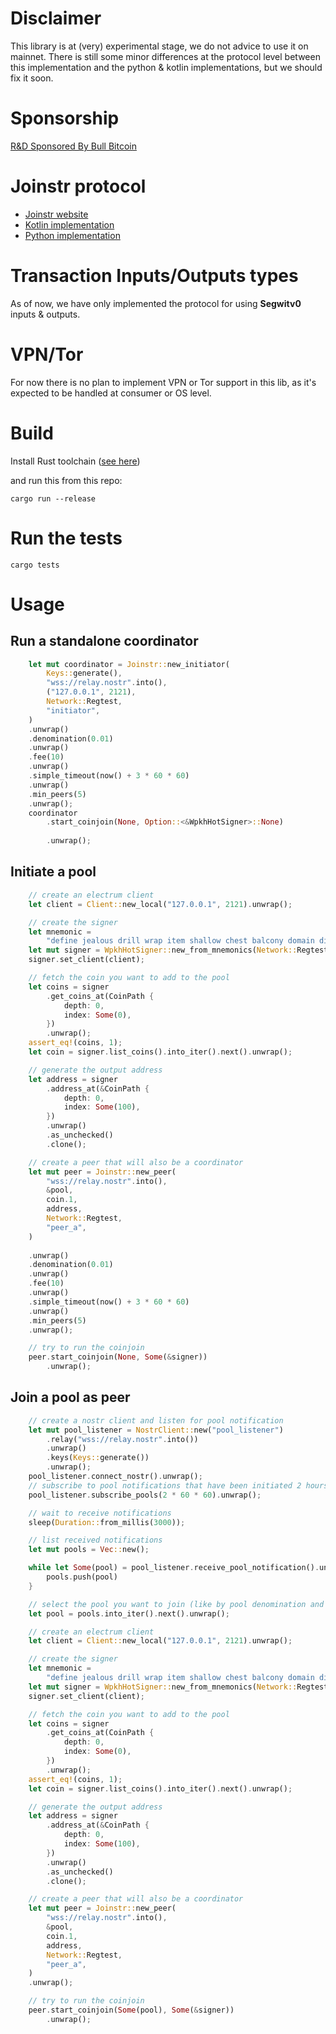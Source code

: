 # Disclaimer

This library is at (very) experimental stage, we do not advice to use it on mainnet.
There is still some minor differences at the protocol level between this  implementation
and the python & kotlin implementations, but we should fix it soon.

# Sponsorship

[R&D Sponsored By Bull Bitcoin](https://www.bullbitcoin.com/)

# Joinstr protocol
 - [Joinstr website](https://joinstr.xyz/)
 - [Kotlin implementation](https://gitlab.com/invincible-privacy/joinstr-kmp)
 - [Python implementation](https://gitlab.com/invincible-privacy/joinstr)

# Transaction Inputs/Outputs types

As of now, we have only implemented the protocol for using **Segwitv0** inputs & outputs.

# VPN/Tor

For now there is no plan to implement VPN or Tor support in this lib, as it's expected 
to be handled at consumer or OS level.

# Build

Install Rust toolchain ([see here](https://www.rust-lang.org/tools/install))

and run this from this repo:

```shell
cargo run --release
```

# Run the tests
```shell
cargo tests
```

# Usage

## Run a standalone coordinator

```rust
    let mut coordinator = Joinstr::new_initiator(
        Keys::generate(),
        "wss://relay.nostr".into(),
        ("127.0.0.1", 2121),
        Network::Regtest,
        "initiator",
    )
    .unwrap()
    .denomination(0.01)
    .unwrap()
    .fee(10)
    .unwrap()
    .simple_timeout(now() + 3 * 60 * 60)
    .unwrap()
    .min_peers(5)
    .unwrap();
    coordinator
        .start_coinjoin(None, Option::<&WpkhHotSigner>::None)
        
        .unwrap();
```

## Initiate a pool

```rust 
    // create an electrum client
    let client = Client::new_local("127.0.0.1", 2121).unwrap();

    // create the signer
    let mnemonic =
        "define jealous drill wrap item shallow chest balcony domain dignity runway year";
    let mut signer = WpkhHotSigner::new_from_mnemonics(Network::Regtest, mnemonic).unwrap();
    signer.set_client(client);

    // fetch the coin you want to add to the pool
    let coins = signer
        .get_coins_at(CoinPath {
            depth: 0,
            index: Some(0),
        })
        .unwrap();
    assert_eq!(coins, 1);
    let coin = signer.list_coins().into_iter().next().unwrap();

    // generate the output address
    let address = signer
        .address_at(&CoinPath {
            depth: 0,
            index: Some(100),
        })
        .unwrap()
        .as_unchecked()
        .clone();

    // create a peer that will also be a coordinator
    let mut peer = Joinstr::new_peer(
        "wss://relay.nostr".into(),
        &pool,
        coin.1,
        address,
        Network::Regtest,
        "peer_a",
    )
    
    .unwrap()
    .denomination(0.01)
    .unwrap()
    .fee(10)
    .unwrap()
    .simple_timeout(now() + 3 * 60 * 60)
    .unwrap()
    .min_peers(5)
    .unwrap();

    // try to run the coinjoin
    peer.start_coinjoin(None, Some(&signer))
        .unwrap();

```

## Join a pool as peer

```rust 
    // create a nostr client and listen for pool notification
    let mut pool_listener = NostrClient::new("pool_listener")
        .relay("wss://relay.nostr".into())
        .unwrap()
        .keys(Keys::generate())
        .unwrap();
    pool_listener.connect_nostr().unwrap();
    // subscribe to pool notifications that have been initiated 2 hours back in time
    pool_listener.subscribe_pools(2 * 60 * 60).unwrap();

    // wait to receive notifications
    sleep(Duration::from_millis(3000));

    // list received notifications
    let mut pools = Vec::new();

    while let Some(pool) = pool_listener.receive_pool_notification().unwrap() {
        pools.push(pool)
    }

    // select the pool you want to join (like by pool denomination and network config)
    let pool = pools.into_iter().next().unwrap();

    // create an electrum client
    let client = Client::new_local("127.0.0.1", 2121).unwrap();

    // create the signer
    let mnemonic =
        "define jealous drill wrap item shallow chest balcony domain dignity runway year";
    let mut signer = WpkhHotSigner::new_from_mnemonics(Network::Regtest, mnemonic).unwrap();
    signer.set_client(client);

    // fetch the coin you want to add to the pool
    let coins = signer
        .get_coins_at(CoinPath {
            depth: 0,
            index: Some(0),
        })
        .unwrap();
    assert_eq!(coins, 1);
    let coin = signer.list_coins().into_iter().next().unwrap();

    // generate the output address
    let address = signer
        .address_at(&CoinPath {
            depth: 0,
            index: Some(100),
        })
        .unwrap()
        .as_unchecked()
        .clone();

    // create a peer that will also be a coordinator
    let mut peer = Joinstr::new_peer(
        "wss://relay.nostr".into(),
        &pool,
        coin.1,
        address,
        Network::Regtest,
        "peer_a",
    )
    .unwrap();

    // try to run the coinjoin
    peer.start_coinjoin(Some(pool), Some(&signer))
        .unwrap();

```
    
